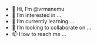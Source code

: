 - 👋 Hi, I’m @vrmanemu
- 👀 I’m interested in ...
- 🌱 I’m currently learning ...
- 💞️ I’m looking to collaborate on ...
- 📫 How to reach me ...

<!---
vrmanemu/vrmanemu is a ✨ special ✨ repository because its `README.md` (this file) appears on your GitHub profile.
You can click the Preview link to take a look at your changes.
--->
